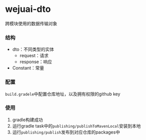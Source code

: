 # wejuai-dto
跨模块使用的数据传输对象

### 结构
- dto：不同类型的实体
    - request：请求
    - response：响应
- Constant：常量

### 配置
`build.gradele`中配置仓库地址，以及拥有权限的github key

### 使用
1. gradle构建成功
2. 运行gradle task中的`publishing/publishToMavenLocal`安装到本地
3. 运行`publishing/publish`发布到对应仓库的packages中